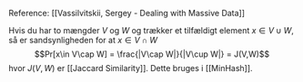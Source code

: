 Reference: [[Vassilvitskii, Sergey - Dealing with Massive Data]]

Hvis du har to mængder $V$ og $W$ og trækker et tilfældigt element $x \in V\cup W$, så er sandsynligheden for at $x \in V\cap W$
$$Pr[x\in V\cap W] = \frac{|V\cap W|}{|V\cup W|} = J(V,W)$$
hvor $J(V,W)$ er [[Jaccard Similarity]].
Dette bruges i [[MinHash]].